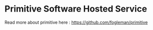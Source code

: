 Primitive Software Hosted Service
===

Read more about primitive here : https://github.com/fogleman/primitive
